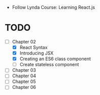 - Follow Lynda Course: Learning React.js

# TODO
- [ ] Chapter 02
  + [x] React Syntax
  + [x] Introducing JSX
  + [x] Creating an ES6 class component
  + [ ] Create stateless component
- [ ] Chapter 03
- [ ] Chapter 04
- [ ] Chapter 05
- [ ] Chapter 06